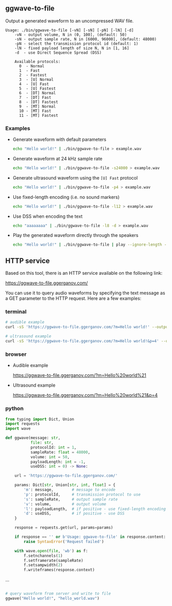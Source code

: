 ## ggwave-to-file

Output a generated waveform to an uncompressed WAV file.

```
Usage: ./bin/ggwave-to-file [-vN] [-sN] [-pN] [-lN] [-d]
    -vN - output volume, N in (0, 100], (default: 50)
    -sN - output sample rate, N in [6000, 96000], (default: 48000)
    -pN - select the transmission protocol id (default: 1)
    -lN - fixed payload length of size N, N in [1, 16]
    -d  - use Direct Sequence Spread (DSS)

    Available protocols:
      0  - Normal
      1  - Fast
      2  - Fastest
      3  - [U] Normal
      4  - [U] Fast
      5  - [U] Fastest
      6  - [DT] Normal
      7  - [DT] Fast
      8  - [DT] Fastest
      9  - [MT] Normal
      10 - [MT] Fast
      11 - [MT] Fastest
```

### Examples

- Generate waveform with default parameters

  ```bash
  echo "Hello world!" | ./bin/ggwave-to-file > example.wav
  ```

- Generate waveform at 24 kHz sample rate

  ```bash
  echo "Hello world!" | ./bin/ggwave-to-file -s24000 > example.wav
  ```

- Generate ultrasound waveform using the `[U] Fast` protocol

  ```bash
  echo "Hello world!" | ./bin/ggwave-to-file -p4 > example.wav
  ```

- Use fixed-length encoding (i.e. no sound markers)

  ```bash
  echo "Hello world!" | ./bin/ggwave-to-file -l12 > example.wav
  ```

- Use DSS when encoding the text

  ```bash
  echo "aaaaaaaa" | ./bin/ggwave-to-file -l8 -d > example.wav
  ```

- Play the generated waveform directly through the speakers

  ```bash
  echo "Hello world!" | ./bin/ggwave-to-file | play --ignore-length -t wav -
  ```

## HTTP service

Based on this tool, there is an HTTP service available on the following link:

https://ggwave-to-file.ggerganov.com/

You can use it to query audio waveforms by specifying the text message as a GET parameter to the HTTP request. Here are a few examples:

### terminal

```bash
# audible example
curl -sS 'https://ggwave-to-file.ggerganov.com/?m=Hello world!' --output hello.wav

# ultrasound example
curl -sS 'https://ggwave-to-file.ggerganov.com/?m=Hello world!&p=4' --output hello.wav
```

### browser

- Audible example

  https://ggwave-to-file.ggerganov.com/?m=Hello%20world%21

- Ultrasound example

  https://ggwave-to-file.ggerganov.com/?m=Hello%20world%21&p=4


### python

```python
from typing import Dict, Union
import requests
import wave

def ggwave(message: str,
           file: str,
           protocolId: int = 1,
           sampleRate: float = 48000,
           volume: int = 50,
           payloadLength: int = -1,
           useDSS: int = 0) -> None:

    url = 'https://ggwave-to-file.ggerganov.com/'

    params: Dict[str, Union[str, int, float] = {
        'm': message,        # message to encode
        'p': protocolId,     # transmission protocol to use
        's': sampleRate,     # output sample rate
        'v': volume,         # output volume
        'l': payloadLength,  # if positive - use fixed-length encoding
        'd': useDSS,         # if positive - use DSS
    }

    response = requests.get(url, params=params)

    if response == '' or b'Usage: ggwave-to-file' in response.content:
        raise SyntaxError('Request failed')

    with wave.open(file, 'wb') as f:
        f.setnchannels(1)
        f.setframerate(sampleRate)
        f.setsampwidth(2)
        f.writeframes(response.context)

```

...

```python

# query waveform from server and write to file
ggwave("Hello world!", "hello_world.wav")


```
